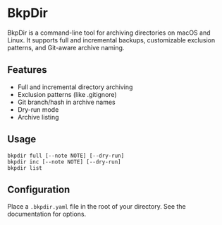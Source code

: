 # BkpDir

BkpDir is a command-line tool for archiving directories on macOS and Linux. It supports full and incremental backups, customizable exclusion patterns, and Git-aware archive naming.

## Features
- Full and incremental directory archiving
- Exclusion patterns (like .gitignore)
- Git branch/hash in archive names
- Dry-run mode
- Archive listing

## Usage

```
bkpdir full [--note NOTE] [--dry-run]
bkpdir inc [--note NOTE] [--dry-run]
bkpdir list
```

## Configuration
Place a `.bkpdir.yaml` file in the root of your directory. See the documentation for options. 